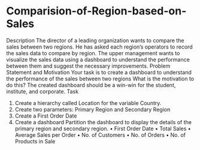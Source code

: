 # Comparision-of-Region-based-on-Sales
Description
The director of a leading organization wants to compare the sales between 
two regions. He has asked each region’s operators to record the sales data 
to compare by region. The upper management wants to visualize the sales 
data using a dashboard to understand the performance between them 
and suggest the necessary improvements.
Problem Statement and Motivation
Your task is to create a dashboard to understand the performance of the 
sales between two regions
What is the motivation to do this?
The created dashboard should be a win-win for the student, institute, and 
corporate.
Task 
1. Create a hierarchy called Location for the variable Country. 
2. Create two parameters: Primary Region and Secondary Region
3. Create a First Order Date
4. Create a dashboard
Partition the dashboard to display the details of the primary region and 
secondary region.
• First Order Date
• Total Sales
• Average Sales per Order
• No. of Customers
• No. of Orders
• No. of Products in Sale
